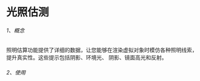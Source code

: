 # 光照估测

###### 1、概念

照明估算功能提供了详细的数据，让您能够在渲染虚拟对象时模仿各种照明线索，提升真实性。这些提示包括阴影、环境光、
阴影、镜面高光和反射。



###### 2、使用